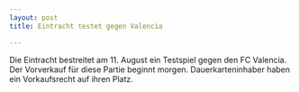 ```yaml
---
layout: post
title: Eintracht testet gegen Valencia

---
```


Die Eintracht bestreitet am 11. August ein Testspiel gegen den FC Valencia. Der Vorverkauf für diese Partie beginnt morgen. Dauerkarteninhaber haben ein Vorkaufsrecht auf ihren Platz.


